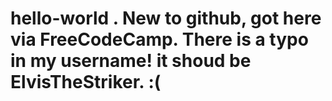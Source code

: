 # hello-world . New to github, got here via FreeCodeCamp. There is a typo in my username! it shoud be ElvisTheStriker. :(
